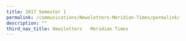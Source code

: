 ```yaml
---
title: 2017 Semester 1
permalink: /communications/Newsletters-Meridian-Times/permalink/
description: ""
third_nav_title: Newsletters   Meridian Times
---
```

